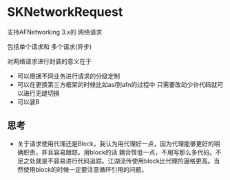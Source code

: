 # SKNetworkRequest
支持AFNetworking 3.x的 网络请求

包括单个请求和 多个请求(异步)

对网络请求进行封装的意义在于
* 可以根据不同业务进行请求的分级定制
* 可以在更换第三方框架的时候比如asi到afn的过程中 只需要改动少许代码就可以进行无缝切换
* 可以装B


## 思考

* 关于请求使用代理还是Block，我认为用代理好一点，因为代理能够更好的明确职责，并且容易跟踪。用block的话 耦合性低一点，不用写那么多代码。不足之处就是不容易进行代码追踪。江湖流传使用block比代理的逼格更高。当然使用block的时候一定要注意循环引用的问题。
